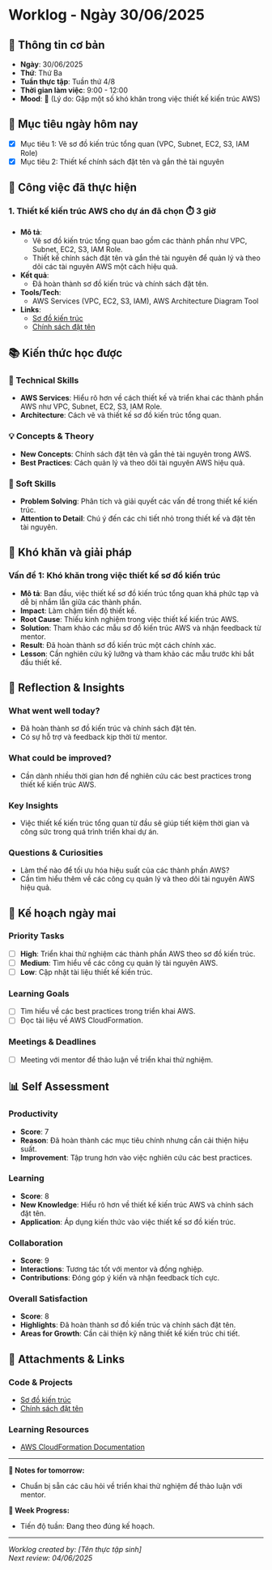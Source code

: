 # Worklog - Ngày 30/06/2025

## 📅 Thông tin cơ bản
- **Ngày**: 30/06/2025
- **Thứ**: Thứ Ba
- **Tuần thực tập**: Tuần thứ 4/8
- **Thời gian làm việc**: 9:00 - 12:00
- **Mood**: 🤔 (Lý do: Gặp một số khó khăn trong việc thiết kế kiến trúc AWS)

## 🎯 Mục tiêu ngày hôm nay
- [x] Mục tiêu 1: Vẽ sơ đồ kiến trúc tổng quan (VPC, Subnet, EC2, S3, IAM Role)
- [x] Mục tiêu 2: Thiết kế chính sách đặt tên và gắn thẻ tài nguyên

## 💼 Công việc đã thực hiện

### 1. Thiết kế kiến trúc AWS cho dự án đã chọn ⏱️ 3 giờ
- **Mô tả**: 
  - Vẽ sơ đồ kiến trúc tổng quan bao gồm các thành phần như VPC, Subnet, EC2, S3, IAM Role.
  - Thiết kế chính sách đặt tên và gắn thẻ tài nguyên để quản lý và theo dõi các tài nguyên AWS một cách hiệu quả.
- **Kết quả**: 
  - Đã hoàn thành sơ đồ kiến trúc và chính sách đặt tên.
- **Tools/Tech**: 
  - AWS Services (VPC, EC2, S3, IAM), AWS Architecture Diagram Tool
- **Links**: 
  - [Sơ đồ kiến trúc](https://example.com/architecture-diagram)
  - [Chính sách đặt tên](https://example.com/naming-policy)

## 📚 Kiến thức học được

### 🔧 Technical Skills
- **AWS Services**: Hiểu rõ hơn về cách thiết kế và triển khai các thành phần AWS như VPC, Subnet, EC2, S3, IAM Role.
- **Architecture**: Cách vẽ và thiết kế sơ đồ kiến trúc tổng quan.

### 💡 Concepts & Theory
- **New Concepts**: Chính sách đặt tên và gắn thẻ tài nguyên trong AWS.
- **Best Practices**: Cách quản lý và theo dõi tài nguyên AWS hiệu quả.

### 🤝 Soft Skills
- **Problem Solving**: Phân tích và giải quyết các vấn đề trong thiết kế kiến trúc.
- **Attention to Detail**: Chú ý đến các chi tiết nhỏ trong thiết kế và đặt tên tài nguyên.

## 🚧 Khó khăn và giải pháp

### Vấn đề 1: Khó khăn trong việc thiết kế sơ đồ kiến trúc
- **Mô tả**: Ban đầu, việc thiết kế sơ đồ kiến trúc tổng quan khá phức tạp và dễ bị nhầm lẫn giữa các thành phần.
- **Impact**: Làm chậm tiến độ thiết kế.
- **Root Cause**: Thiếu kinh nghiệm trong việc thiết kế kiến trúc AWS.
- **Solution**: Tham khảo các mẫu sơ đồ kiến trúc AWS và nhận feedback từ mentor.
- **Result**: Đã hoàn thành sơ đồ kiến trúc một cách chính xác.
- **Lesson**: Cần nghiên cứu kỹ lưỡng và tham khảo các mẫu trước khi bắt đầu thiết kế.

## 🤔 Reflection & Insights

### What went well today?
- Đã hoàn thành sơ đồ kiến trúc và chính sách đặt tên.
- Có sự hỗ trợ và feedback kịp thời từ mentor.

### What could be improved?
- Cần dành nhiều thời gian hơn để nghiên cứu các best practices trong thiết kế kiến trúc AWS.

### Key Insights
- Việc thiết kế kiến trúc tổng quan từ đầu sẽ giúp tiết kiệm thời gian và công sức trong quá trình triển khai dự án.

### Questions & Curiosities
- Làm thế nào để tối ưu hóa hiệu suất của các thành phần AWS?
- Cần tìm hiểu thêm về các công cụ quản lý và theo dõi tài nguyên AWS hiệu quả.

## 📅 Kế hoạch ngày mai

### Priority Tasks
- [ ] **High**: Triển khai thử nghiệm các thành phần AWS theo sơ đồ kiến trúc.
- [ ] **Medium**: Tìm hiểu về các công cụ quản lý tài nguyên AWS.
- [ ] **Low**: Cập nhật tài liệu thiết kế kiến trúc.

### Learning Goals
- [ ] Tìm hiểu về các best practices trong triển khai AWS.
- [ ] Đọc tài liệu về AWS CloudFormation.

### Meetings & Deadlines
- [ ] Meeting với mentor để thảo luận về triển khai thử nghiệm.

## 📊 Self Assessment

### Productivity
- **Score**: 7
- **Reason**: Đã hoàn thành các mục tiêu chính nhưng cần cải thiện hiệu suất.
- **Improvement**: Tập trung hơn vào việc nghiên cứu các best practices.

### Learning
- **Score**: 8
- **New Knowledge**: Hiểu rõ hơn về thiết kế kiến trúc AWS và chính sách đặt tên.
- **Application**: Áp dụng kiến thức vào việc thiết kế sơ đồ kiến trúc.

### Collaboration
- **Score**: 9
- **Interactions**: Tương tác tốt với mentor và đồng nghiệp.
- **Contributions**: Đóng góp ý kiến và nhận feedback tích cực.

### Overall Satisfaction
- **Score**: 8
- **Highlights**: Đã hoàn thành sơ đồ kiến trúc và chính sách đặt tên.
- **Areas for Growth**: Cần cải thiện kỹ năng thiết kế kiến trúc chi tiết.

## 📎 Attachments & Links

### Code & Projects
- [Sơ đồ kiến trúc](https://example.com/architecture-diagram)
- [Chính sách đặt tên](https://example.com/naming-policy)

### Learning Resources
- [AWS CloudFormation Documentation](https://aws.amazon.com/cloudformation/)

---

**📝 Notes for tomorrow:**
- Chuẩn bị sẵn các câu hỏi về triển khai thử nghiệm để thảo luận với mentor.

**🎯 Week Progress:**
- Tiến độ tuần: Đang theo đúng kế hoạch.

---
*Worklog created by: [Tên thực tập sinh]*  
*Next review: 04/06/2025*
